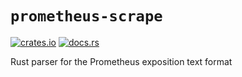 # `prometheus-scrape`

[![crates.io](https://img.shields.io/crates/v/prometheus-scrape.svg)](https://crates.io/crates/prometheus-scrape)
[![docs.rs](https://docs.rs/prometheus-scrape/badge.svg)](https://docs.rs/prometheus-scrape)

Rust parser for the Prometheus exposition text format

